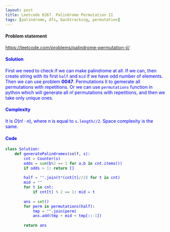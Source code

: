 ```yaml
---
layout: post
title: Leetcode 0267. Palindrome Permutation II
tags: [palindrome, dfs, backtracking, permutation]
---
```


#### Problem statement

<a href="https://leetcode.com/problems/palindrome-permutation-ii/"> <font color = blue>https://leetcode.com/problems/palindrome-permutation-ii/

#### Solution
First we need to check if we can make palindrome at all. If we can, then create string with its first `half` and `mid` if we have odd number of elements. Then we can use problem **0047**. Permutations II to gemerate all permutations with repetitions. Or we can use `permutations` function in python which will generate all $n!$ permutations with repetitions, and then we take only unique ones.  

#### Complexity
It is $O(n!\cdot n)$, where $n$ is equal to `s.length//2`. Space complexity is the same.

#### Code
```python
class Solution:
    def generatePalindromes(self, s):
        cnt = Counter(s)
        odds = sum(b%2 == 1 for a,b in cnt.items())
        if odds > 1: return []
        
        half = "".join(t*(cnt[t]//2) for t in cnt)
        mid = ""
        for t in cnt:
            if cnt[t] % 2 == 1: mid = t
        
        ans = set()
        for perm in permutations(half):
            tmp = "".join(perm)
            ans.add(tmp + mid + tmp[::-1])
                
        return ans
```
